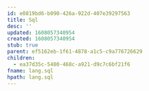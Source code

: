 ```yaml
---
id: e0819bd6-b090-426a-922d-407e39297563
title: Sql
desc: ''
updated: 1608057340954
created: 1608057340954
stub: true
parent: ef5162eb-1f61-4878-a1c5-c9a776726629
children:
  - ea37d35c-5480-468c-a921-d9c7c6bf21f6
fname: lang.sql
hpath: lang.sql
---
```




